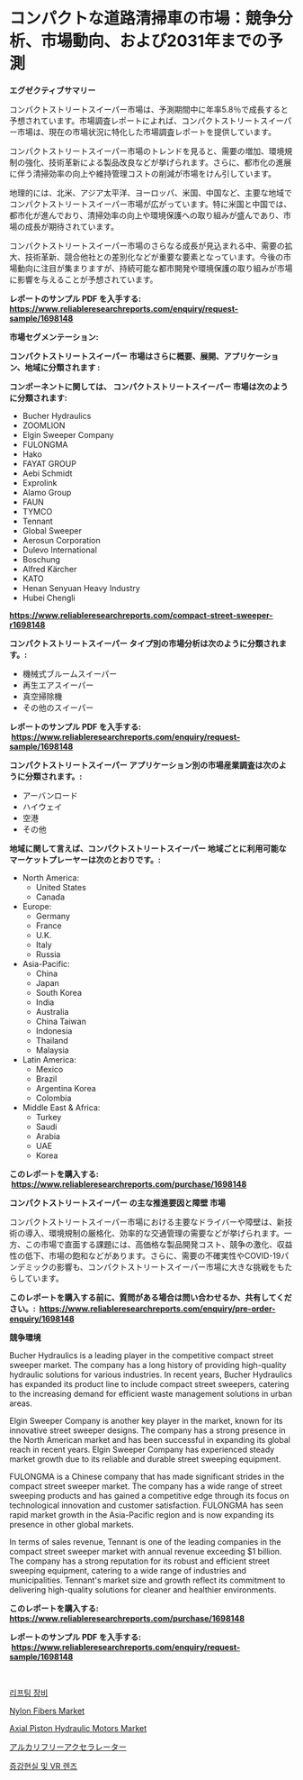 <p><h1>コンパクトな道路清掃車の市場：競争分析、市場動向、および2031年までの予測</h1></p><p><strong>エグゼクティブサマリー</strong></p>
<p><p>コンパクトストリートスイーパー市場は、予測期間中に年率5.8％で成長すると予想されています。市場調査レポートによれば、コンパクトストリートスイーパー市場は、現在の市場状況に特化した市場調査レポートを提供しています。</p><p>コンパクトストリートスイーパー市場のトレンドを見ると、需要の増加、環境規制の強化、技術革新による製品改良などが挙げられます。さらに、都市化の進展に伴う清掃効率の向上や維持管理コストの削減が市場をけん引しています。</p><p>地理的には、北米、アジア太平洋、ヨーロッパ、米国、中国など、主要な地域でコンパクトストリートスイーパー市場が広がっています。特に米国と中国では、都市化が進んでおり、清掃効率の向上や環境保護への取り組みが盛んであり、市場の成長が期待されています。</p><p>コンパクトストリートスイーパー市場のさらなる成長が見込まれる中、需要の拡大、技術革新、競合他社との差別化などが重要な要素となっています。今後の市場動向に注目が集まりますが、持続可能な都市開発や環境保護の取り組みが市場に影響を与えることが予想されています。</p></p>
<p><strong>レポートのサンプル PDF を入手する: <a href="https://www.reliableresearchreports.com/enquiry/request-sample/1698148">https://www.reliableresearchreports.com/enquiry/request-sample/1698148</a></strong></p>
<p><strong>市場セグメンテーション:</strong></p>
<p><strong> コンパクトストリートスイーパー 市場はさらに概要、展開、アプリケーション、地域に分類されます :</strong></p>
<p><strong>コンポーネントに関しては、 コンパクトストリートスイーパー 市場は次のように分類されます: &nbsp;</strong></p>
<p><ul><li>Bucher Hydraulics</li><li>ZOOMLION</li><li>Elgin Sweeper Company</li><li>FULONGMA</li><li>Hako</li><li>FAYAT GROUP</li><li>Aebi Schmidt</li><li>Exprolink</li><li>Alamo Group</li><li>FAUN</li><li>TYMCO</li><li>Tennant</li><li>Global Sweeper</li><li>Aerosun Corporation</li><li>Dulevo International</li><li>Boschung</li><li>Alfred Kärcher</li><li>KATO</li><li>Henan Senyuan Heavy Industry</li><li>Hubei Chengli</li></ul></p>
<p><strong><a href="https://www.reliableresearchreports.com/compact-street-sweeper-r1698148">https://www.reliableresearchreports.com/compact-street-sweeper-r1698148</a></strong></p>
<p><strong> コンパクトストリートスイーパー タイプ別の市場分析は次のように分類されます。:</strong></p>
<p><ul><li>機械式ブルームスイーパー</li><li>再生エアスイーパー</li><li>真空掃除機</li><li>その他のスイーパー</li></ul></p>
<p><strong>レポートのサンプル PDF を入手する: &nbsp;<a href="https://www.reliableresearchreports.com/enquiry/request-sample/1698148">https://www.reliableresearchreports.com/enquiry/request-sample/1698148</a></strong></p>
<p><strong> コンパクトストリートスイーパー アプリケーション別の市場産業調査は次のように分類されます。:</strong></p>
<p><ul><li>アーバンロード</li><li>ハイウェイ</li><li>空港</li><li>その他</li></ul></p>
<p><strong>地域に関して言えば、コンパクトストリートスイーパー 地域ごとに利用可能なマーケットプレーヤーは次のとおりです。:</strong></p>
<p><ul>
    <li>
        North America:
        <ul>
            <li>United States</li>
            <li>Canada</li>
        </ul>
    </li>
    <li>
        Europe:
        <ul>
            <li>Germany</li>
            <li>France</li>
            <li>U.K.</li>
            <li>Italy</li>
            <li>Russia</li>
        </ul>
    </li>
    <li>
        Asia-Pacific:
        <ul>
            <li>China</li>
            <li>Japan</li>
            <li>South Korea</li>
            <li>India</li>
            <li>Australia</li>
            <li>China Taiwan</li>
            <li>Indonesia</li>
            <li>Thailand</li>
            <li>Malaysia</li>
        </ul>
    </li>
    <li>
        Latin America:
        <ul>
            <li>Mexico</li>
            <li>Brazil</li>
            <li>Argentina Korea</li>
            <li>Colombia</li>
        </ul>
    </li>
    <li>
        Middle East & Africa:
        <ul>
            <li>Turkey</li>
            <li>Saudi</li>
            <li>Arabia</li>
            <li>UAE</li>
            <li>Korea</li>
        </ul>
    </li>
    </ul></p>
<p><strong>このレポートを購入する: &nbsp;<a href="https://www.reliableresearchreports.com/purchase/1698148">https://www.reliableresearchreports.com/purchase/1698148</a></strong></p>
<p><strong>コンパクトストリートスイーパー の主な推進要因と障壁 市場</strong></p>
<p><p>コンパクトストリートスイーパー市場における主要なドライバーや障壁は、新技術の導入、環境規制の厳格化、効率的な交通管理の需要などが挙げられます。一方、この市場で直面する課題には、高価格な製品開発コスト、競争の激化、収益性の低下、市場の飽和などがあります。さらに、需要の不確実性やCOVID-19パンデミックの影響も、コンパクトストリートスイーパー市場に大きな挑戦をもたらしています。</p></p>
<p><strong>このレポートを購入する前に、質問がある場合は問い合わせるか、共有してください。:&nbsp; <a href="https://www.reliableresearchreports.com/enquiry/pre-order-enquiry/1698148">https://www.reliableresearchreports.com/enquiry/pre-order-enquiry/1698148</a></strong></p>
<p><strong>競争環境</strong></p>
<p><p>Bucher Hydraulics is a leading player in the competitive compact street sweeper market. The company has a long history of providing high-quality hydraulic solutions for various industries. In recent years, Bucher Hydraulics has expanded its product line to include compact street sweepers, catering to the increasing demand for efficient waste management solutions in urban areas.</p><p>Elgin Sweeper Company is another key player in the market, known for its innovative street sweeper designs. The company has a strong presence in the North American market and has been successful in expanding its global reach in recent years. Elgin Sweeper Company has experienced steady market growth due to its reliable and durable street sweeping equipment.</p><p>FULONGMA is a Chinese company that has made significant strides in the compact street sweeper market. The company has a wide range of street sweeping products and has gained a competitive edge through its focus on technological innovation and customer satisfaction. FULONGMA has seen rapid market growth in the Asia-Pacific region and is now expanding its presence in other global markets.</p><p>In terms of sales revenue, Tennant is one of the leading companies in the compact street sweeper market with annual revenue exceeding $1 billion. The company has a strong reputation for its robust and efficient street sweeping equipment, catering to a wide range of industries and municipalities. Tennant's market size and growth reflect its commitment to delivering high-quality solutions for cleaner and healthier environments.</p></p>
<p><strong>このレポートを購入する: &nbsp; <a href="https://www.reliableresearchreports.com/purchase/1698148">https://www.reliableresearchreports.com/purchase/1698148</a></strong></p>
<p><strong>レポートのサンプル PDF を入手する: &nbsp;<a href="https://www.reliableresearchreports.com/enquiry/request-sample/1698148">https://www.reliableresearchreports.com/enquiry/request-sample/1698148</a></strong><strong></strong></p>
<p>&nbsp;</p>
<p><p><a href="https://github.com/Maeennan456456/Market-Research-Report-List-1/blob/main/243674121880.md">리프팅 장비</a></p><p><a href="https://issuu.com/reportprime-2/docs/nylon-fibers-market-size-2030.pptx">Nylon Fibers Market</a></p><p><a href="https://view.publitas.com/reportprime-1/axial-piston-hydraulic-motors-market-size-and-market-trends-complete-industry-overview-2024-to-2031/">Axial Piston Hydraulic Motors Market</a></p><p><a href="https://medium.com/@kelsitorphy644/%E3%82%A2%E3%83%AB%E3%82%AB%E3%83%AA%E3%83%95%E3%83%AA%E3%83%BC%E3%82%A2%E3%82%AF%E3%82%BB%E3%83%A9%E3%83%AC%E3%83%BC%E3%82%BF%E3%83%BC%E5%B8%82%E5%A0%B4%E3%81%AE%E3%83%A1%E3%83%88%E3%83%AA%E3%82%AF%E3%82%B9%E3%82%92%E8%A7%A3%E8%AA%AD%E3%81%99%E3%82%8B-%E5%B8%82%E5%A0%B4%E3%82%B7%E3%82%A7%E3%82%A2-%E3%83%88%E3%83%AC%E3%83%B3%E3%83%89-%E6%88%90%E9%95%B7%E3%83%91%E3%82%BF%E3%83%BC%E3%83%B3-23850bd14261">アルカリフリーアクセラレーター</a></p><p><a href="https://medium.com/@juracy1980/ar-%EB%B0%8F-vr-%EB%A0%8C%EC%A6%88-%EC%8B%9C%EC%9E%A5-%EA%B7%9C%EB%AA%A8-%EB%B0%8F-%EC%8B%9C%EC%9E%A5-%ED%8A%B8%EB%A0%8C%EB%93%9C-%EC%99%84%EC%A0%84%ED%95%9C-%EC%82%B0%EC%97%85-%EA%B0%9C%EC%9A%94-2024%EB%85%84%EB%B6%80%ED%84%B0-2031%EB%85%84%EA%B9%8C%EC%A7%80-7c3e5c3322e1">증강현실 및 VR 렌즈</a></p></p>
